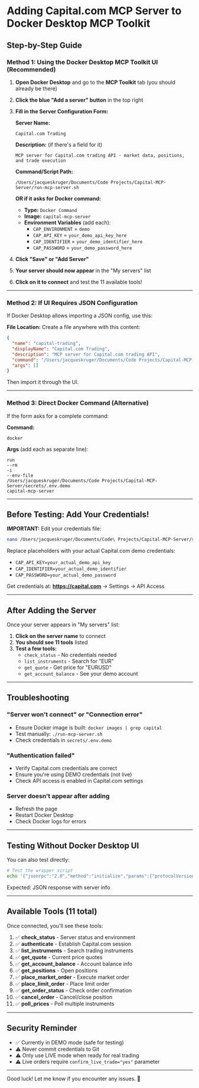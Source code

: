 # Adding Capital.com MCP Server to Docker Desktop MCP Toolkit

## Step-by-Step Guide

### Method 1: Using the Docker Desktop MCP Toolkit UI (Recommended)

1. **Open Docker Desktop** and go to the **MCP Toolkit** tab (you should already be there)

2. **Click the blue "Add a server" button** in the top right

3. **Fill in the Server Configuration Form:**

   **Server Name:**
   ```
   Capital.com Trading
   ```

   **Description:** (if there's a field for it)
   ```
   MCP server for Capital.com trading API - market data, positions, and trade execution
   ```

   **Command/Script Path:**
   ```
   /Users/jacqueskruger/Documents/Code Projects/Capital-MCP-Server/run-mcp-server.sh
   ```

   **OR if it asks for Docker command:**
   
   - **Type:** `Docker Command`
   - **Image:** `capital-mcp-server`
   - **Environment Variables** (add each):
     - `CAP_ENVIRONMENT` = `demo`
     - `CAP_API_KEY` = `your_demo_api_key_here`
     - `CAP_IDENTIFIER` = `your_demo_identifier_here`
     - `CAP_PASSWORD` = `your_demo_password_here`

4. **Click "Save" or "Add Server"**

5. **Your server should now appear** in the "My servers" list

6. **Click on it to connect** and test the 11 available tools!

---

### Method 2: If UI Requires JSON Configuration

If Docker Desktop allows importing a JSON config, use this:

**File Location:** Create a file anywhere with this content:

```json
{
  "name": "capital-trading",
  "displayName": "Capital.com Trading",
  "description": "MCP server for Capital.com trading API",
  "command": "/Users/jacqueskruger/Documents/Code Projects/Capital-MCP-Server/run-mcp-server.sh",
  "args": []
}
```

Then import it through the UI.

---

### Method 3: Direct Docker Command (Alternative)

If the form asks for a complete command:

**Command:**
```
docker
```

**Args** (add each as separate line):
```
run
--rm
-i
--env-file
/Users/jacqueskruger/Documents/Code Projects/Capital-MCP-Server/secrets/.env.demo
capital-mcp-server
```

---

## Before Testing: Add Your Credentials!

**IMPORTANT:** Edit your credentials file:

```bash
nano /Users/jacqueskruger/Documents/Code\ Projects/Capital-MCP-Server/secrets/.env.demo
```

Replace placeholders with your actual Capital.com demo credentials:
- `CAP_API_KEY=your_actual_demo_api_key`
- `CAP_IDENTIFIER=your_actual_demo_identifier`
- `CAP_PASSWORD=your_actual_demo_password`

Get credentials at: **https://capital.com** → Settings → API Access

---

## After Adding the Server

Once your server appears in "My servers" list:

1. **Click on the server name** to connect
2. **You should see 11 tools** listed
3. **Test a few tools:**
   - `check_status` - No credentials needed
   - `list_instruments` - Search for "EUR"
   - `get_quote` - Get price for "EURUSD"
   - `get_account_balance` - See your demo account

---

## Troubleshooting

### "Server won't connect" or "Connection error"
- Ensure Docker image is built: `docker images | grep capital`
- Test manually: `./run-mcp-server.sh`
- Check credentials in `secrets/.env.demo`

### "Authentication failed"
- Verify Capital.com credentials are correct
- Ensure you're using DEMO credentials (not live)
- Check API access is enabled in Capital.com settings

### Server doesn't appear after adding
- Refresh the page
- Restart Docker Desktop
- Check Docker logs for errors

---

## Testing Without Docker Desktop UI

You can also test directly:

```bash
# Test the wrapper script
echo '{"jsonrpc":"2.0","method":"initialize","params":{"protocolVersion":"2024-11-05","capabilities":{},"clientInfo":{"name":"test","version":"1.0.0"}},"id":1}' | ./run-mcp-server.sh 2>/dev/null
```

Expected: JSON response with server info

---

## Available Tools (11 total)

Once connected, you'll see these tools:

1. ✅ **check_status** - Server status and environment
2. ✅ **authenticate** - Establish Capital.com session  
3. ✅ **list_instruments** - Search trading instruments
4. ✅ **get_quote** - Current price quotes
5. ✅ **get_account_balance** - Account balance info
6. ✅ **get_positions** - Open positions
7. ✅ **place_market_order** - Execute market order
8. ✅ **place_limit_order** - Place limit order  
9. ✅ **get_order_status** - Check order confirmation
10. ✅ **cancel_order** - Cancel/close position
11. ✅ **poll_prices** - Poll multiple instruments

---

## Security Reminder

- ✅ Currently in DEMO mode (safe for testing)
- ⚠️ Never commit credentials to Git
- ⚠️ Only use LIVE mode when ready for real trading
- ⚠️ Live orders require `confirm_live_trade="yes"` parameter

---

Good luck! Let me know if you encounter any issues. 🚀




